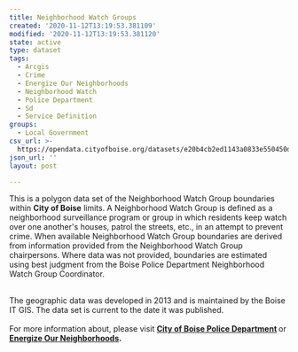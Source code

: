 ```yaml
---
title: Neighborhood Watch Groups
created: '2020-11-12T13:19:53.381109'
modified: '2020-11-12T13:19:53.381120'
state: active
type: dataset
tags:
  - Arcgis
  - Crime
  - Energize Our Neighborhoods
  - Neighborhood Watch
  - Police Department
  - Sd
  - Service Definition
groups:
  - Local Government
csv_url: >-
  https://opendata.cityofboise.org/datasets/e20b4cb2ed1143a0833e550450dcfd9b_0.csv?outSR=%7B%22latestWkid%22%3A3857%2C%22wkid%22%3A102100%7D
json_url: ''
layout: post

---
```

This is a polygon data set of the Neighborhood Watch Group boundaries within <b>City of Boise</b> limits. A Neighborhood Watch Group is defined as a neighborhood surveillance program or group in which residents keep watch over one another's houses, patrol the streets, etc., in an attempt to prevent crime. When available Neighborhood Watch Group boundaries are derived from information provided from the Neighborhood Watch Group chairpersons. Where data was not provided, boundaries are estimated using best judgment from the Boise Police Department Neighborhood Watch Group Coordinator. <div><br /></div><div>The geographic data was developed in 2013 and is maintained by the Boise IT GIS. The data set is current to the date it was published.</div><div><br /></div><div>For more information about, please visit <b><a href='https://police.cityofboise.org/neighborhood-services/' target='_blank'>City of Boise Police Department</a> </b>or<a href='https://energize.cityofboise.org/livability/public-safety/' target='_blank'> <b>Energize Our Neighborhoods</b></a><b>.</b></div>
